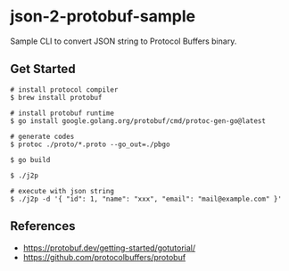# json-2-protobuf-sample

Sample CLI to convert JSON string to Protocol Buffers binary.

## Get Started

```
# install protocol compiler
$ brew install protobuf

# install protobuf runtime
$ go install google.golang.org/protobuf/cmd/protoc-gen-go@latest

# generate codes
$ protoc ./proto/*.proto --go_out=./pbgo

$ go build

$ ./j2p

# execute with json string
$ ./j2p -d '{ "id": 1, "name": "xxx", "email": "mail@example.com" }'
```

## References

- https://protobuf.dev/getting-started/gotutorial/
- https://github.com/protocolbuffers/protobuf
